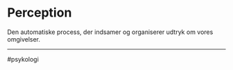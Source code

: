 # Perception
Den automatiske process, der indsamer og organiserer udtryk om vores omgivelser.



---
#psykologi 
